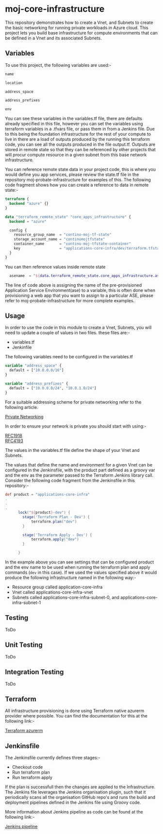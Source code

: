 # moj-core-infrastructure

This repository demonstrates how to create a Vnet, and Subnets to create the basic networking for running private workloads in Azure cloud.
This project lets you build base infrastructure for compute environments that can be defined in a Vnet and its associated Subnets.

## Variables
To use this project, the following variables are used:-

```groovy
name

location

address_space

address_prefixes

env
```

You can see these variables in the variables.tf file, there are defaults already specified in this file, however you can set the variables using terraform variables in a .tfvars file, or pass them in from a Jenkins file.  Due to this being the foundation infrastructure for the rest of your compute to live in there are a load of outputs produced by the running this terraform code, you can see all the outputs produced in the file output.tf.  Outputs are stored in remote state so that they can be referenced by other projects that will procur compute resource in a given subnet from this base network infrastructure.

You can reference remote state data in your project code, this is where you would define you app services, please review the state.tf file in the repository moj-probate-infrastructure for examples of this.  The following code fragment shows how you can create a reference to data in remote state:-

```terraform
terraform {
  backend "azure" {}
}

data "terraform_remote_state" "core_apps_infrastructure" {
  backend = "azure"

  config {
    resource_group_name  = "contino-moj-tf-state"
    storage_account_name = "continomojtfstate"
    container_name       = "contino-moj-tfstate-container"
    key                  = "applications-core-infra/dev/terraform.tfstate"
  }
}
```

You can then reference values inside remote state

```terraform
  asename  = "${data.terraform_remote_state.core_apps_infrastructure.ase_name[0]}"
```

The line of code above is assigning the name of the pre-provisioned Application Service Environment(ase) to a variable, this is often done when provisioning a web app that you want to assign to a particular ASE, please refer to moj-probate-infrastructure for more complete examples.

## Usage
In order to use the code in this module to create a Vnet, Subnets, you will need to update a couple of values in two files.
these files are:-

- variables.tf
- Jenkinfile

The following variables need to be configured in the variables.tf 

```terraform
variable "address_space" {
  default = ["10.0.0.0/16"]
}

variable "address_prefixes" {
  default = ["10.0.0.0/24", "10.0.1.0/24"]
}
```

For a suitable addressing scheme for private networking refer to the following article.

[Private Networking](https://en.wikipedia.org/wiki/Private_network) <br />

In order to ensure your network is private you should start with using:-

[RFC1918](https://tools.ietf.org/html/rfc1918) <br />
[RFC4193](https://tools.ietf.org/html/rfc4193) <br />

The values in the variables.tf file define the shape of your Vnet and Subnets.

The values that define the name and environment for a given Vnet can be configured in the Jenkinsfile, with the product part defined as a groovy var and the env as the parameter passed to the Terraform Jenkins library call. Consider the following code fragment from the Jenkinsfile in this repository:-

```groovy
def product = "applications-core-infra"
.
.
.
      lock("${product}-dev") {
        stage('Terraform Plan - Dev') {
            terraform.plan("dev")
        }

        stage('Terraform Apply - Dev') {
            terraform.apply("dev")
        }

      }
```

In the example above you can see settings that can be configured product and the env name to be used when running the terraform plan and apply commands (`dev` in this case). If we used the values specified above it would produce the following infrastructure named in the following way:-

- Resource group called application-core-infra
- Vnet called applications-core-infra-vnet
- Subnets called applications-core-infra-subnet-0, and applications-core-infra-subnet-1

## Testing

ToDo

## Unit Testing

ToDo

## Integration Testing

ToDo

## Terraform
All infrastructure provisioning is done using Terraform native azurerm provider where possible.  You can find the documentation for this at the following link:-

[Terraform azurerm](https://www.terraform.io/docs/providers/azurerm/index.html) <br />

## Jenkinsfile

The Jenkinsfile currently defines three stages:-

- Checkout code
- Run terraform plan
- Run terraform apply

If the plan is successfull then the changes are applied to the Infrastructure.  The Jenkins file leverages the Jenkins organisation plugin, such that it 
periodically scans all the organisation GitHub repo's and runs the build and deployment pipelines defined in the Jenkins file using Groovy code.

More information about Jenkins pipeline as code can be found at the following link:-

[Jenkins pipeline](https://jenkins.io/doc/book/pipeline/syntax/)

